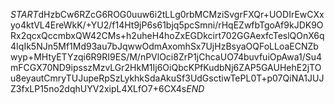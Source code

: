 $START$dHzbCw6RZcG6ROG0uuw6i2tLLg0rbMCMziSvgrFXQr+UODIrEwCXxyo4ktVL4EreWkK/+YU2/f14Ht9jP6s61bjq5pcSmni/rHqEZwfbTgoAf9kJDK9ORx2qcxQccmbxQW42CMs+h2uheH4hoZxEGDkcirt702GGAexfcTeslQOnX6q4IqIk5NJn5Mf1Md93au7bJqwwOdmAxomhSx7UjHzBsyaOQFoLLoaECNZbwyp+MHtyETYzqi6R9RI9ES/M/nPVlOci8ZrP1jChcaUO74buvfuiOpAwa1/Su4mFCGX70ND9ipsszMzvLGr2HkM1Ij6OiQbcKPfKudbNj6ZAP5GAUHehE2jTOu8eyautCmryTUJupeRpSzLykhkSdaAkuSf3UdGsctiwTePL0T+p07QiNA1JUJZ3fxLP15no2dqhUYV2xipL4XLfO7+6CX4s$END$